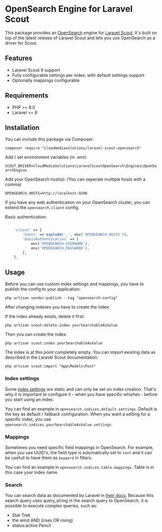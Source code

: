 # OpenSearch Engine for Laravel Scout

This package provides an [OpenSearch](https://opensearch.org/) engine for [Laravel Scout](https://laravel.com/docs/9.x/scout). It's built on top of the latest release of Laravel Scout and lets you use OpenSearch as a driver for Scout. 

## Features
- Laravel Scout 9 support
- Fully configurable settings per index, with default settings support
- Optionally mappings configurable

## Requirements
- PHP >= 8.0
- Laravel >= 8

## Installation
You can include this package via Composer:

`composer require "cloudmediasolutions/laravel-scout-opensearch"`

Add / set environment variables (in .env):

`SCOUT_DRIVER=CloudMediaSolutions\LaravelScoutOpenSearch\Engines\OpenSearchEngine`

Add your OpenSearch host(s): (You can seperate multiple hosts with a comma)

`OPENSEARCH_HOSTS=http://localhost:9200`

If you have any web authentication on your OpenSearch cluster, you can extend the `opensearch.client` config.

Basic authentication:
```php

    'client' => [
        'hosts' => explode(',', env('OPENSEARCH_HOSTS')),
        'basicAuthentication' => [
            env('OPENSEARCH_USERNAME'),
            env('OPENSEARCH_PASSWORD'),
        ],
    ],

```

## Usage

Before you can use custom index settings and mappings, you have to publish the config to your application:

`php artisan vendor:publish --tag "opensearch-config"`

After changing indexes you have to create the index:

If the index already exists, delete it first:

`php artisan scout:delete-index yourSearchableAsValue`

Then you can create the index:

`php artisan scout:index yourSearchableAsValue`

The index is at this point completely empty. You can import existing data as described in the Laravel Scout documentation: 

`php artisan scout:import "App\Models\Post"`

### Index settings
Some [index settings](https://opensearch.org/docs/latest/opensearch/rest-api/index-apis/create-index/#index-settings) are static and can only be set on index creation. That's why it is important to configure it - when you have specific whishes - before you start using an index. 

You can find an example in `opensearch.indices.default.settings`. Default is the key as default / fallback configuration. When you want a setting for a specific index, you use `opensearch.indices.yourSearchableAsValue.settings`.

### Mappings
Sometimes you need specific field mappings in OpenSearch. For example, when you use UUID's, the field type is automatically set to `text` and it can be usefull to have them as `keyword` in filters. 

You can find an example in `opensearch.indices.table.mappings`. Table is in this case your index name. 

### Search
You can search data as documented by Laravel in [their docs](https://laravel.com/docs/9.x/scout#searching). Because this search query uses query_string in the search query to OpenSearch, it is possible to execute complex queries, such as:

- Star Trek
- the wind AND (rises OR rising)
- status:active Pencil
